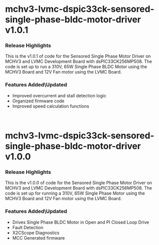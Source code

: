 # mchv3-lvmc-dspic33ck-sensored-single-phase-bldc-motor-driver v1.0.1
### Release Highlights
This is the v1.0.1 of code for the Sensored Single Phase Motor Driver on MCHV3 and LVMC Development Board with dsPIC33CK256MP508.
The code is set up to run a 310V, 65W Single Phase BLDC Motor using the MCHV3 Board and 12V Fan motor using the LVMC Board.

### Features Added\Updated
- Improved overcurrent and stall detection logic
- Organized firmware code
- Improved speed calculation functions

<br>

# mchv3-lvmc-dspic33ck-sensored-single-phase-bldc-motor-driver v1.0.0
### Release Highlights
This is the v1.0.0 of code for the Sensored Single Phase Motor Driver on MCHV3 and LVMC Development Board with dsPIC33CK256MP508.
The code is set up for running a 310V, 65W Single Phase Motor using the MCHV3 Board and 12V Fan motor using the LVMC Board.

### Features Added\Updated
- Drives Single Phase BLDC Motor in Open and PI Closed Loop Drive
- Fault Detection
- X2CScope Diagnostics
- MCC Generated firmware


